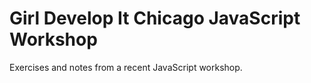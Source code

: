 # Girl Develop It Chicago JavaScript Workshop

 Exercises and notes from a recent JavaScript workshop.
